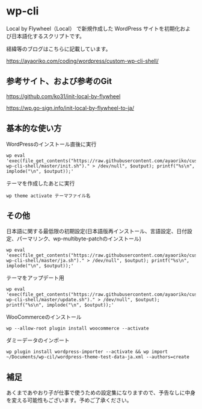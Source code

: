 # wp-cli
Local by Flywheel（Local） で新規作成した WordPress サイトを初期化および日本語化するスクリプトです。

経緯等のブログはこちらに記載しています。

https://ayaoriko.com/coding/wordpress/custom-wp-cli-shell/

## 参考サイト、および参考のGit
https://github.com/ko31/init-local-by-flywheel

https://wp.go-sign.info/init-local-by-flywheel-to-ja/


## 基本的な使い方

WordPressのインストール直後に実行

```Shell
wp eval 'exec(file_get_contents("https://raw.githubusercontent.com/ayaoriko/custom-wp-cli-shell/master/init.sh")." > /dev/null", $output); printf("%s\n", implode("\n", $output));'
```

テーマを作成したあとに実行
```Shell
wp theme activate テーマファイル名
```

## その他

日本語に関する最低限の初期設定(日本語版再インストール、言語設定、日付設定、パーマリンク、wp-multibyte-patchのインストール)
```Shell
wp eval 'exec(file_get_contents("https://raw.githubusercontent.com/ayaoriko/custom-wp-cli-shell/master/ja.sh")." > /dev/null", $output); printf("%s\n", implode("\n", $output));'
```

テーマをアップデート用
```Shell
wp eval 'exec(file_get_contents("https://raw.githubusercontent.com/ayaoriko/custom-wp-cli-shell/master/update.sh")." > /dev/null", $output); printf("%s\n", implode("\n", $output));'
```

WooCommerceのインストール

```Shell
wp --allow-root plugin install woocommerce --activate
```

ダミーデータのインポート
```
wp plugin install wordpress-importer --activate && wp import ~/Documents/wp-cil/wordpress-theme-test-data-ja.xml --authors=create
```

## 補足
あくまであやおり子が仕事で使うための設定集になりますので、予告なしに中身を変える可能性もございます。予めご了承ください。